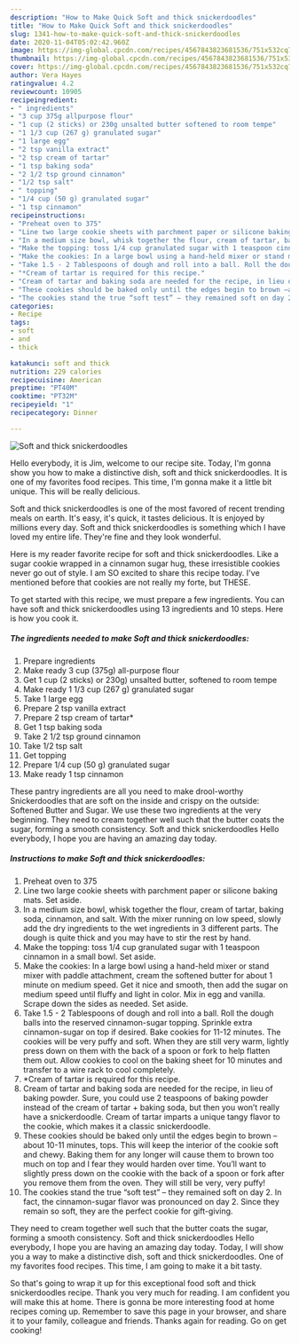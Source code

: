 ```yaml
---
description: "How to Make Quick Soft and thick snickerdoodles"
title: "How to Make Quick Soft and thick snickerdoodles"
slug: 1341-how-to-make-quick-soft-and-thick-snickerdoodles
date: 2020-11-04T05:02:42.960Z
image: https://img-global.cpcdn.com/recipes/4567843823681536/751x532cq70/soft-and-thick-snickerdoodles-recipe-main-photo.jpg
thumbnail: https://img-global.cpcdn.com/recipes/4567843823681536/751x532cq70/soft-and-thick-snickerdoodles-recipe-main-photo.jpg
cover: https://img-global.cpcdn.com/recipes/4567843823681536/751x532cq70/soft-and-thick-snickerdoodles-recipe-main-photo.jpg
author: Vera Hayes
ratingvalue: 4.2
reviewcount: 10905
recipeingredient:
- " ingredients"
- "3 cup 375g allpurpose flour"
- "1 cup (2 sticks) or 230g unsalted butter softened to room tempe"
- "1 1/3 cup (267 g) granulated sugar"
- "1 large egg"
- "2 tsp vanilla extract"
- "2 tsp cream of tartar"
- "1 tsp baking soda"
- "2 1/2 tsp ground cinnamon"
- "1/2 tsp salt"
- " topping"
- "1/4 cup (50 g) granulated sugar"
- "1 tsp cinnamon"
recipeinstructions:
- "Preheat oven to 375"
- "Line two large cookie sheets with parchment paper or silicone baking mats. Set aside."
- "In a medium size bowl, whisk together the flour, cream of tartar, baking soda, cinnamon, and salt. With the mixer running on low speed, slowly add the dry ingredients to the wet ingredients in 3 different parts. The dough is quite thick and you may have to stir the rest by hand."
- "Make the topping: toss 1/4 cup granulated sugar with 1 teaspoon cinnamon in a small bowl. Set aside."
- "Make the cookies: In a large bowl using a hand-held mixer or stand mixer with paddle attachment, cream the softened butter for about 1 minute on medium speed. Get it nice and smooth, then add the sugar on medium speed until fluffy and light in color. Mix in egg and vanilla. Scrape down the sides as needed. Set aside."
- "Take 1.5 - 2 Tablespoons of dough and roll into a ball. Roll the dough balls into the reserved cinnamon-sugar topping. Sprinkle extra cinnamon-sugar on top if desired. Bake cookies for 11-12 minutes. The cookies will be very puffy and soft. When they are still very warm, lightly press down on them with the back of a spoon or fork to help flatten them out. Allow cookies to cool on the baking sheet for 10 minutes and transfer to a wire rack to cool completely."
- "*Cream of tartar is required for this recipe."
- "Cream of tartar and baking soda are needed for the recipe, in lieu of baking powder. Sure, you could use 2 teaspoons of baking powder instead of the cream of tartar + baking soda, but then you won’t really have a snickerdoodle. Cream of tartar imparts a unique tangy flavor to the cookie, which makes it a classic snickerdoodle."
- "These cookies should be baked only until the edges begin to brown –about 10-11 minutes, tops. This will keep the interior of the cookie soft and chewy. Baking them for any longer will cause them to brown too much on top and I fear they would harden over time. You’ll want to slightly press down on the cookie with the back of a spoon or fork after you remove them from the oven. They will still be very, very puffy!"
- "The cookies stand the true “soft test” – they remained soft on day 2. In fact, the cinnamon-sugar flavor was pronounced on day 2. Since they remain so soft, they are the perfect cookie for gift-giving."
categories:
- Recipe
tags:
- soft
- and
- thick

katakunci: soft and thick 
nutrition: 229 calories
recipecuisine: American
preptime: "PT40M"
cooktime: "PT32M"
recipeyield: "1"
recipecategory: Dinner

---
```



![Soft and thick snickerdoodles](https://img-global.cpcdn.com/recipes/4567843823681536/751x532cq70/soft-and-thick-snickerdoodles-recipe-main-photo.jpg)

Hello everybody, it is Jim, welcome to our recipe site. Today, I'm gonna show you how to make a distinctive dish, soft and thick snickerdoodles. It is one of my favorites food recipes. This time, I'm gonna make it a little bit unique. This will be really delicious.

Soft and thick snickerdoodles is one of the most favored of recent trending meals on earth. It's easy, it's quick, it tastes delicious. It is enjoyed by millions every day. Soft and thick snickerdoodles is something which I have loved my entire life. They're fine and they look wonderful.

Here is my reader favorite recipe for soft and thick snickerdoodles. Like a sugar cookie wrapped in a cinnamon sugar hug, these irresistible cookies never go out of style. I am SO excited to share this recipe today. I&#39;ve mentioned before that cookies are not really my forte, but THESE.


To get started with this recipe, we must prepare a few ingredients. You can have soft and thick snickerdoodles using 13 ingredients and 10 steps. Here is how you cook it.

<!--inarticleads1-->

##### The ingredients needed to make Soft and thick snickerdoodles:

1. Prepare  ingredients
1. Make ready 3 cup (375g) all-purpose flour
1. Get 1 cup (2 sticks) or 230g) unsalted butter, softened to room tempe
1. Make ready 1 1/3 cup (267 g) granulated sugar
1. Take 1 large egg
1. Prepare 2 tsp vanilla extract
1. Prepare 2 tsp cream of tartar*
1. Get 1 tsp baking soda
1. Take 2 1/2 tsp ground cinnamon
1. Take 1/2 tsp salt
1. Get  topping
1. Prepare 1/4 cup (50 g) granulated sugar
1. Make ready 1 tsp cinnamon


These pantry ingredients are all you need to make drool-worthy Snickerdoodles that are soft on the inside and crispy on the outside: Softened Butter and Sugar. We use these two ingredients at the very beginning. They need to cream together well such that the butter coats the sugar, forming a smooth consistency. Soft and thick snickerdoodles Hello everybody, I hope you are having an amazing day today. 

<!--inarticleads2-->

##### Instructions to make Soft and thick snickerdoodles:

1. Preheat oven to 375
1. Line two large cookie sheets with parchment paper or silicone baking mats. Set aside.
1. In a medium size bowl, whisk together the flour, cream of tartar, baking soda, cinnamon, and salt. With the mixer running on low speed, slowly add the dry ingredients to the wet ingredients in 3 different parts. The dough is quite thick and you may have to stir the rest by hand.
1. Make the topping: toss 1/4 cup granulated sugar with 1 teaspoon cinnamon in a small bowl. Set aside.
1. Make the cookies: In a large bowl using a hand-held mixer or stand mixer with paddle attachment, cream the softened butter for about 1 minute on medium speed. Get it nice and smooth, then add the sugar on medium speed until fluffy and light in color. Mix in egg and vanilla. Scrape down the sides as needed. Set aside.
1. Take 1.5 - 2 Tablespoons of dough and roll into a ball. Roll the dough balls into the reserved cinnamon-sugar topping. Sprinkle extra cinnamon-sugar on top if desired. Bake cookies for 11-12 minutes. The cookies will be very puffy and soft. When they are still very warm, lightly press down on them with the back of a spoon or fork to help flatten them out. Allow cookies to cool on the baking sheet for 10 minutes and transfer to a wire rack to cool completely.
1. *Cream of tartar is required for this recipe.
1. Cream of tartar and baking soda are needed for the recipe, in lieu of baking powder. Sure, you could use 2 teaspoons of baking powder instead of the cream of tartar + baking soda, but then you won’t really have a snickerdoodle. Cream of tartar imparts a unique tangy flavor to the cookie, which makes it a classic snickerdoodle.
1. These cookies should be baked only until the edges begin to brown –about 10-11 minutes, tops. This will keep the interior of the cookie soft and chewy. Baking them for any longer will cause them to brown too much on top and I fear they would harden over time. You’ll want to slightly press down on the cookie with the back of a spoon or fork after you remove them from the oven. They will still be very, very puffy!
1. The cookies stand the true “soft test” – they remained soft on day 2. In fact, the cinnamon-sugar flavor was pronounced on day 2. Since they remain so soft, they are the perfect cookie for gift-giving.


They need to cream together well such that the butter coats the sugar, forming a smooth consistency. Soft and thick snickerdoodles Hello everybody, I hope you are having an amazing day today. Today, I will show you a way to make a distinctive dish, soft and thick snickerdoodles. One of my favorites food recipes. This time, I am going to make it a bit tasty. 

So that's going to wrap it up for this exceptional food soft and thick snickerdoodles recipe. Thank you very much for reading. I am confident you will make this at home. There is gonna be more interesting food at home recipes coming up. Remember to save this page in your browser, and share it to your family, colleague and friends. Thanks again for reading. Go on get cooking!
